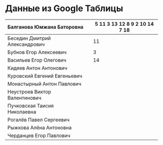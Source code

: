 # Данные из Google Таблицы

| Балганова Юмжана Баторовна |  | 5 11 3 13 12 8 9 2 10 14 7 18 |
| --- | --- | --- |
| Беседин Дмитрий Александрович |  | 11 |
| Бубнов Егор Алексеевич |  | 3 |
| Васильев Егор Олегович |  | 14 |
| Кидяев Антон Антонович |  |  |
| Куровский Евгений Евгеньевич |  |  |
| Монастырный Антон Павлович |  |  |
| Неустроев Виктор Валентинович |  |  |
| Пучковская Таисия Николаевна |  |  |
| Рогалёв Павел Сергеевич |  |  |
| Рыжкова Алёна Антоновна |  |  |
| Черданцев Егор Павлович |  |  |
